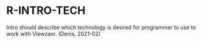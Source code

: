 # R-INTRO-TECH

Intro should describe which technology is desired for programmer to use to work with Viewzavr.
(Denis, 2021-02)
